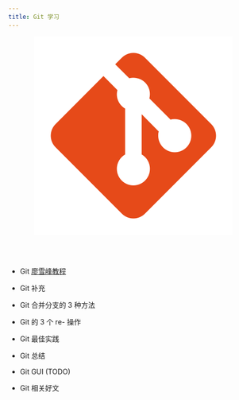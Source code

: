 ```yaml
---
title: Git 学习
---
```


<center><img src='./figures/git.svg' align='center'></img></center>

<br></br>

- Git [廖雪峰教程](https://www.liaoxuefeng.com/wiki/896043488029600)

- Git 补充

- Git 合并分支的 3 种方法

- Git 的 3 个 re- 操作

- Git 最佳实践

- Git 总结

- Git GUI (TODO)

- Git 相关好文
